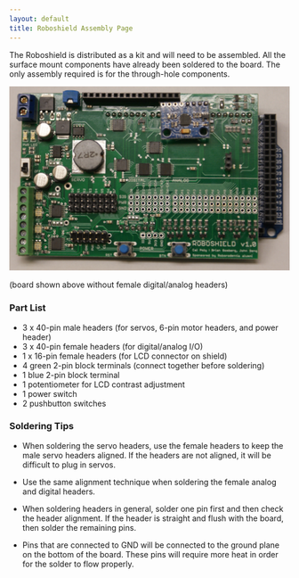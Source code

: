 ```yaml
---
layout: default
title: Roboshield Assembly Page
---
```


The Roboshield is distributed as a kit and will need to be assembled.  All the surface mount components have already been soldered to the board.  The only assembly required is for the through-hole components.

<img src="images/roboshield_nolcd.jpg" alt="Roboshield without LCD" style="width: 750px;"/>

(board shown above without female digital/analog headers)

### Part List

* 3 x 40-pin male headers (for servos, 6-pin motor headers, and power header)
* 3 x 40-pin female headers (for digital/analog I/O)
* 1 x 16-pin female headers (for LCD connector on shield)
* 4 green 2-pin block terminals (connect together before soldering)
* 1 blue 2-pin block terminal
* 1 potentiometer for LCD contrast adjustment
* 1 power switch
* 2 pushbutton switches

### Soldering Tips

* When soldering the servo headers, use the female headers to keep the male servo headers aligned.  If the headers are not aligned, it will be difficult to plug in servos.

* Use the same alignment technique when soldering the female analog and digital headers.

* When soldering headers in general, solder one pin first and then check the header alignment.  If the header is straight and flush with the board, then solder the remaining pins.

* Pins that are connected to GND will be connected to the ground plane on the bottom of the board.  These pins will require more heat in order for the solder to flow properly.
